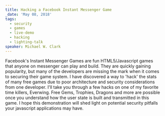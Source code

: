 ```yaml
---
title: Hacking a Facebook Instant Messenger Game
_date: 'May 08, 2018'
tags:
  - security
  - games
  - live-demo
  - hacking
  - lighting-talk
speaker: Michael W. Clark
---
```


Facebook's Instant Messenger Games are fun HTML5/Javascript games that anyone
on messenger can play and build. They are quickly gaining popularity, but many
of the developers are missing the mark when it comes to securing their game
system. I have discovered a way to 'hack' the stats of many free games due to
poor architecture and security considerations from one developer. I'll take you
through a few hacks on one of my favorite time killers, Everwing. Free Gems,
Trophies, Dragons and more are possible once you understand how the user state
is built and transmitted in this game. I hope this demonstration will shed
light on potential security pitfalls your javascript applications may have.
